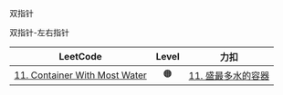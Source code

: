 双指针

双指针-左右指针

|                                         LeetCode                                          | Level |                                   力扣                                   |
|:-----------------------------------------------------------------------------------------:|:-----:|:----------------------------------------------------------------------:|
| [11. Container With Most Water](https://leetcode.com/problems/container-with-most-water/) |  🟠   | [11. 盛最多水的容器](https://leetcode.cn/problems/container-with-most-water/) |
